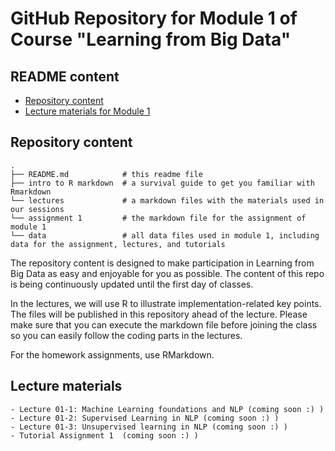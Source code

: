# GitHub Repository for Module 1 of Course  "Learning from Big Data"

## README content

* [Repository content](#repository-content)
* [Lecture materials for Module 1](#lecture-materials)

  
<!-- vim-markdown-toc -->

## Repository content

```
.
├── README.md            # this readme file
├── intro to R markdown  # a survival guide to get you familiar with Rmarkdown
└── lectures             # a markdown files with the materials used in our sessions 
└── assignment 1         # the markdown file for the assignment of module 1 
└── data                 # all data files used in module 1, including data for the assignment, lectures, and tutorials

```

The repository content is designed to make participation in Learning from Big Data as easy and enjoyable for you as possible. The content of this repo is being continuously updated until the first day of classes. 

In the lectures, we will use R to illustrate implementation-related key points. The files will be published in this repository ahead of the lecture. Please make sure that you can execute the markdown file before joining the class so you can easily follow the coding parts in the lectures.  

For the homework assignments, use RMarkdown.

 ## Lecture materials

```
- Lecture 01-1: Machine Learning foundations and NLP (coming soon :) )
- Lecture 01-2: Supervised Learning in NLP (coming soon :) )
- Lecture 01-3: Unsupervised learning in NLP (coming soon :) )
- Tutorial Assignment 1  (coming soon :) )
 ```

